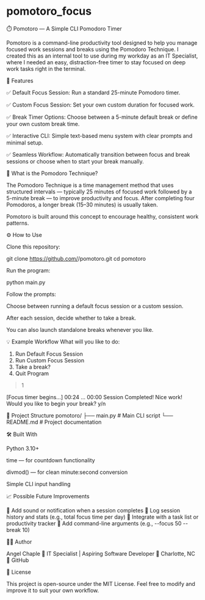 # pomotoro_focus
⏱️ Pomotoro — A Simple CLI Pomodoro Timer

Pomotoro is a command-line productivity tool designed to help you manage focused work sessions and breaks using the Pomodoro Technique.
I created this as an internal tool to use during my workday as an IT Specialist, where I needed an easy, distraction-free timer to stay focused on deep work tasks right in the terminal.

🚀 Features

✅ Default Focus Session:
Run a standard 25-minute Pomodoro timer.

✅ Custom Focus Session:
Set your own custom duration for focused work.

✅ Break Timer Options:
Choose between a 5-minute default break or define your own custom break time.

✅ Interactive CLI:
Simple text-based menu system with clear prompts and minimal setup.

✅ Seamless Workflow:
Automatically transition between focus and break sessions or choose when to start your break manually.

🧠 What is the Pomodoro Technique?

The Pomodoro Technique is a time management method that uses structured intervals — typically 25 minutes of focused work followed by a 5-minute break — to improve productivity and focus.
After completing four Pomodoros, a longer break (15–30 minutes) is usually taken.

Pomotoro is built around this concept to encourage healthy, consistent work patterns.

⚙️ How to Use

Clone this repository:

git clone https://github.com/<yourusername>/pomotoro.git
cd pomotoro


Run the program:

python main.py


Follow the prompts:

Choose between running a default focus session or a custom session.

After each session, decide whether to take a break.

You can also launch standalone breaks whenever you like.

💡 Example Workflow
What will you like to do:
1. Run Default Focus Session
2. Run Custom Focus Session
3. Take a break?
4. Quit Program

> 1

[Focus timer begins…]
00:24
...
00:00
Session Completed! Nice work! Would you like to begin your break? y/n

🧩 Project Structure
pomotoro/
├── main.py   # Main CLI script
└── README.md      # Project documentation

🛠️ Built With

Python 3.10+

time — for countdown functionality

divmod() — for clean minute:second conversion

Simple CLI input handling

📈 Possible Future Improvements

🔹 Add sound or notification when a session completes
🔹 Log session history and stats (e.g., total focus time per day)
🔹 Integrate with a task list or productivity tracker
🔹 Add command-line arguments (e.g., --focus 50 --break 10)

👨‍💻 Author

Angel Chaple
💼 IT Specialist | Aspiring Software Developer
📍 Charlotte, NC
🔗 GitHub

🧭 License

This project is open-source under the MIT License.
Feel free to modify and improve it to suit your own workflow.
